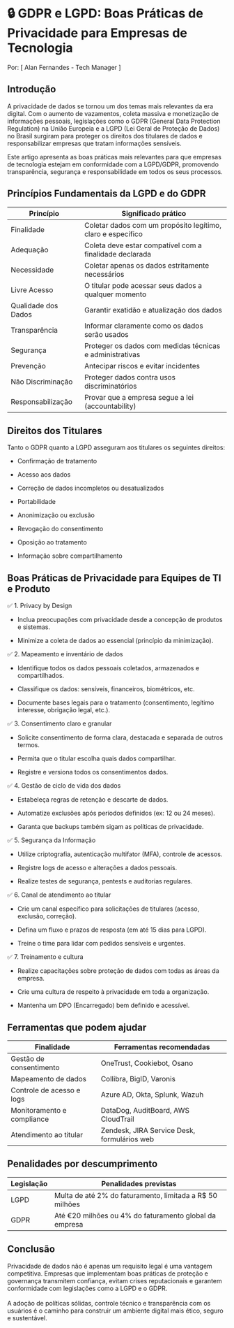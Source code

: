 # 🔒 GDPR e LGPD: Boas Práticas de Privacidade para Empresas de Tecnologia
Por: [ Alan Fernandes - Tech Manager ]

## Introdução
A privacidade de dados se tornou um dos temas mais relevantes da era digital. Com o aumento de vazamentos, coleta massiva e monetização de informações pessoais, legislações como o GDPR (General Data Protection Regulation) na União Europeia e a LGPD (Lei Geral de Proteção de Dados) no Brasil surgiram para proteger os direitos dos titulares de dados e responsabilizar empresas que tratam informações sensíveis.

Este artigo apresenta as boas práticas mais relevantes para que empresas de tecnologia estejam em conformidade com a LGPD/GDPR, promovendo transparência, segurança e responsabilidade em todos os seus processos.

## Princípios Fundamentais da LGPD e do GDPR
| Princípio           | Significado prático                                         |
| ------------------- | ----------------------------------------------------------- |
| Finalidade          | Coletar dados com um propósito legítimo, claro e específico |
| Adequação           | Coleta deve estar compatível com a finalidade declarada     |
| Necessidade         | Coletar apenas os dados estritamente necessários            |
| Livre Acesso        | O titular pode acessar seus dados a qualquer momento        |
| Qualidade dos Dados | Garantir exatidão e atualização dos dados                   |
| Transparência       | Informar claramente como os dados serão usados              |
| Segurança           | Proteger os dados com medidas técnicas e administrativas    |
| Prevenção           | Antecipar riscos e evitar incidentes                        |
| Não Discriminação   | Proteger dados contra usos discriminatórios                 |
| Responsabilização   | Provar que a empresa segue a lei (accountability)           |


## Direitos dos Titulares
Tanto o GDPR quanto a LGPD asseguram aos titulares os seguintes direitos:

- Confirmação de tratamento

- Acesso aos dados

- Correção de dados incompletos ou desatualizados

- Portabilidade

- Anonimização ou exclusão

- Revogação do consentimento

- Oposição ao tratamento

- Informação sobre compartilhamento

## Boas Práticas de Privacidade para Equipes de TI e Produto
✅ 1. Privacy by Design
- Inclua preocupações com privacidade desde a concepção de produtos e sistemas.

- Minimize a coleta de dados ao essencial (princípio da minimização).

✅ 2. Mapeamento e inventário de dados
- Identifique todos os dados pessoais coletados, armazenados e compartilhados.

- Classifique os dados: sensíveis, financeiros, biométricos, etc.

- Documente bases legais para o tratamento (consentimento, legítimo interesse, obrigação legal, etc.).

✅ 3. Consentimento claro e granular
- Solicite consentimento de forma clara, destacada e separada de outros termos.

- Permita que o titular escolha quais dados compartilhar.

- Registre e versiona todos os consentimentos dados.

✅ 4. Gestão de ciclo de vida dos dados
- Estabeleça regras de retenção e descarte de dados.

- Automatize exclusões após períodos definidos (ex: 12 ou 24 meses).

- Garanta que backups também sigam as políticas de privacidade.

✅ 5. Segurança da Informação
- Utilize criptografia, autenticação multifator (MFA), controle de acessos.

- Registre logs de acesso e alterações a dados pessoais.

- Realize testes de segurança, pentests e auditorias regulares.

✅ 6. Canal de atendimento ao titular
- Crie um canal específico para solicitações de titulares (acesso, exclusão, correção).

- Defina um fluxo e prazos de resposta (em até 15 dias para LGPD).

- Treine o time para lidar com pedidos sensíveis e urgentes.

✅ 7. Treinamento e cultura
- Realize capacitações sobre proteção de dados com todas as áreas da empresa.

- Crie uma cultura de respeito à privacidade em toda a organização.

- Mantenha um DPO (Encarregado) bem definido e acessível.

## Ferramentas que podem ajudar
| Finalidade                 | Ferramentas recomendadas                    |
| -------------------------- | ------------------------------------------- |
| Gestão de consentimento    | OneTrust, Cookiebot, Osano                  |
| Mapeamento de dados        | Collibra, BigID, Varonis                    |
| Controle de acesso e logs  | Azure AD, Okta, Splunk, Wazuh               |
| Monitoramento e compliance | DataDog, AuditBoard, AWS CloudTrail         |
| Atendimento ao titular     | Zendesk, JIRA Service Desk, formulários web |


## Penalidades por descumprimento
| Legislação | Penalidades previstas                                     |
| ---------- | --------------------------------------------------------- |
| LGPD       | Multa de até 2% do faturamento, limitada a R\$ 50 milhões |
| GDPR       | Até €20 milhões ou 4% do faturamento global da empresa    |

## Conclusão
Privacidade de dados não é apenas um requisito legal é uma vantagem competitiva. Empresas que implementam boas práticas de proteção e governança transmitem confiança, evitam crises reputacionais e garantem conformidade com legislações como a LGPD e o GDPR. \
\
A adoção de políticas sólidas, controle técnico e transparência com os usuários é o caminho para construir um ambiente digital mais ético, seguro e sustentável.
